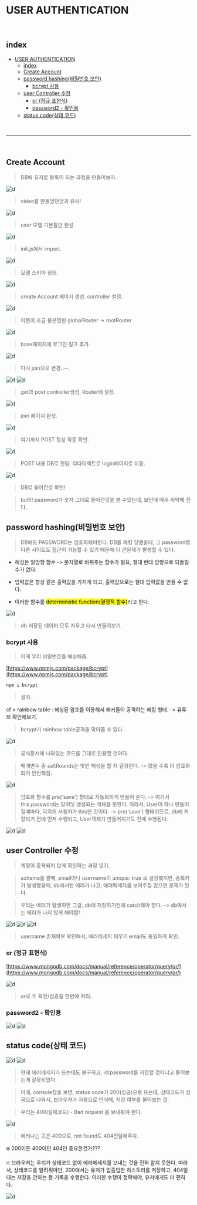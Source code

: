 # USER AUTHENTICATION

<br>

## index

<!-- TOC -->

- [USER AUTHENTICATION](#user-authentication)
  - [index](#index)
  - [Create Account](#create-account)
  - [password hashing(비밀번호 보안)](#password-hashing비밀번호-보안)
    - [bcrypt 사용](#bcrypt-사용)
  - [user Controller 수정](#user-controller-수정)
    - [or (정규 표현식)](#or-정규-표현식)
    - [password2 - 확인용](#password2---확인용)
  - [status code(상태 코드)](#status-code상태-코드)

<!-- /TOC -->

<br>



---



<br>



## Create Account

> DB에 유저로 등록이 되는 과정을 만들어보자.

![d](/Image/Express/u1.PNG)
> video를 만들었던것과 유사!

![d](/Image/Express/u2.PNG)
> user 모델 기본틀만 완성.

![d](/Image/Express/u3.PNG)
> init.js에서 import.

![d](/Image/Express/u4.PNG)
> 모델 스키마 정의.

![d](/Image/Express/u5.PNG)
> create Account 페이지 생성. controller 설정.

![d](/Image/Express/u6.PNG)
> 이름이 조금 불분명한 globalRouter -> rootRouter

![d](/Image/Express/u7.PNG)
> base페이지에 로그인 링크 추가.

![d](/Image/Express/u8.PNG)
> 다시 join으로 변경..--;

![d](/Image/Express/u10.PNG)
![d](/Image/Express/u9.PNG)
> get과 post controller생성, Router에 설정.

![d](/Image/Express/u11.PNG)
> join 페이지 완성.

![d](/Image/Express/u12.PNG)
> 여기까지 POST 정상 작동 확인.


![d](/Image/Express/u13.PNG)
> POST 내용 DB로 전달, 리다이렉트로 login페이지로 이동.

![d](/Image/Express/u14.PNG)
> DB로 들어간것 확인!

> but!!! password가 숫자 그대로 들어간것을 볼 수있는데, 보안에 매우 취악해 진다.



## password hashing(비밀번호 보안)

> DB에도 PASSWORD는 암호화해야한다. DB를 해킹 당했을때, 그 password로 다른 사이트도 접근이 가능할 수 있기 때문에 더 큰문제가 발생할 수 있다.

* 해싱은 일방향 함수 -> 문자열로 바꿔주는 함수가 필요, 절대 반대 방향으로 되돌릴 수가 없다.

* 입력값은 항상 같은 출력값을 가지게 되고, 출력값으로는 절대 입력값을 만들 수 없다.

* 이러한 함수를 <mark>deterministic function(결정적 함수)</mark>라고 한다.


![d](/Image/Express/u15.PNG)
> db 저장된 데이터 모두 지우고 다시 만들어보기.


### bcrypt 사용

> 이게 우리 비밀번호를 해싱해줌.

[https://www.npmjs.com/package/bcrypt](https://www.npmjs.com/package/bcrypt)

```bash
npm i bcrypt
```
> 설치.

cf > rainbow table : 해싱된 암호를 이용해서 해커들이 공격하는 해킹 형태.
-> 유투브 확인해보기.


> bcrypt가 rainbow table공격을 막아줄 수 있다.

![d](/Image/Express/u16.PNG)

> 공식문서에 나와있는 코드를 그대로 인용할 것이다.

> 매개변수 중 saltRounds는 몇번 해싱을 할 지 결정한다. -> 많을 수록 더 암호화되어 안전해짐.

![d](/Image/Express/u17.PNG)

>  암호화 함수를 pre('save') 형태로 자동화되게 만들어 준다.
> -> 여기서 this.password는 당여닣 생성되는 객체를 뜻한다. 따라서, User이 하나 만들어 질때마다, 각각의 사용자가 this인 것이다.
> -> pre('save') 형태이므로, db에 저장되기 전에 먼저 수행되고, User객체가 만들어지기도 전에 수행된다.

![d](/Image/Express/u18.PNG)
![d](/Image/Express/u19.PNG)



## user Controller 수정

> 계정이 중복되지 않게 확인하는 과정 넣기.

> schema를 짤때, email이나 username이 unique: true 로 설정했지만, 중복키가 발생했을때, db에서만 에러가 나고, 에러메세지를 보여주질 않으면 문제가 된다.

> 우리는 에러가 발생하면 그걸, db에 저장하기전에 catch해야 한다.
> -> db에서는 에러가 나지 않게 해야함!


![d](/Image/Express/u20.PNG)
![d](/Image/Express/u21.PNG)
![d](/Image/Express/u22.PNG)

> username 존재여부 확인해서, 에러메세지 띄우기
> email도 동일하게 확인.

### or (정규 표현식)

[https://www.mongodb.com/docs/manual/reference/operator/query/or/](https://www.mongodb.com/docs/manual/reference/operator/query/or/)

![d](/Image/Express/u23.PNG)

> or로 두 확인/검증을 한번에 처리.


### password2 - 확인용

![d](/Image/Express/u24.PNG)
![d](/Image/Express/u25.PNG)


## status code(상태 코드)

![d](/Image/Express/u26.PNG)
![d](/Image/Express/u27.PNG)
> 현재 에러메세지가 뜨는데도 불구하고, id/password를 저장할 것이냐고 물어보는게 잘못되었다.

> 이때, console창을 보면, status code가 200(성공)으로 뜨는데, 상태코드가 성공으로 나와서, 브라우져가 자동으로 인식해, 저장 여부를 물어보는 것.

> 우리는 400(실패코드) - Bad request 를 보내줘야 한다.

![d](/Image/Express/u28.PNG)

> 에러나는 곳은 400으로, not found도 404전달해주자.

❄️ 200이든 400이던 404던 중요한건가???

🔥 브라우저는 우리가 상태코드 없이 에러메세지를 보내는 것을 전혀 알지 못한다.
따라서, 상태코드를 알려줘야만, 200에서는 유저가 입출입한 히스토리를 저장하고, 404일때는 저장을 안하는 등 기록을 수행한다.
이러한 수행이 정확해야, 유저에게도 더 편하다.

![d](/Image/Express/u29.PNG)









